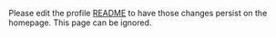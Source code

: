 Please edit the profile [README](https://github.com/digitalmint-techsupport/.github/blob/main/profile/README.md) to have those changes persist on the homepage. This page can be ignored.
